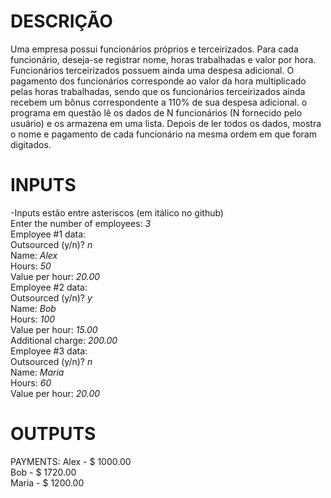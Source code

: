# DESCRIÇÃO
Uma empresa possui funcionários próprios e terceirizados.
Para cada funcionário, deseja-se registrar nome, horas
trabalhadas e valor por hora. Funcionários terceirizados
possuem ainda uma despesa adicional.
O pagamento dos funcionários corresponde ao valor da hora
multiplicado pelas horas trabalhadas, sendo que os
funcionários terceirizados ainda recebem um bônus
correspondente a 110% de sua despesa adicional.
o programa em questão lê os dados de N funcionários (N
fornecido pelo usuário) e os armazena em uma lista. Depois
de ler todos os dados, mostra o nome e pagamento de cada
funcionário na mesma ordem em que foram digitados.

# INPUTS
-Inputs estão entre asteriscos (em itálico no github)<br/> 
Enter the number of employees: *3*<br/> 
Employee #1 data:<br/> 
Outsourced (y/n)? *n*<br/> 
Name: *Alex*<br/> 
Hours: *50*<br/> 
Value per hour: *20.00*<br/> 
Employee #2 data:<br/> 
Outsourced (y/n)? *y*<br/> 
Name: *Bob*<br/> 
Hours: *100*<br/> 
Value per hour: *15.00*<br/> 
Additional charge: *200.00*<br/> 
Employee #3 data:<br/> 
Outsourced (y/n)? *n*<br/> 
Name: *Maria*<br/> 
Hours: *60*<br/> 
Value per hour: *20.00*<br/> 

# OUTPUTS
PAYMENTS:
Alex - $ 1000.00<br/> 
Bob - $ 1720.00<br/> 
Maria - $ 1200.00<br/> 
